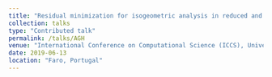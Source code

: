 ```yaml
---
title: "Residual minimization for isogeometric analysis in reduced and mixed forms"
collection: talks
type: "Contributed talk"
permalink: /talks/AGH
venue: "International Conference on Computational Science (ICCS), University of Algarve"
date: 2019-06-13
location: "Faro, Portugal"
---
```

